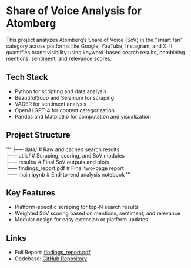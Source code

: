 # Share of Voice Analysis for Atomberg

This project analyzes Atomberg’s Share of Voice (SoV) in the "smart fan" category across platforms like Google, YouTube, Instagram, and X. It quantifies brand visibility using keyword-based search results, combining mentions, sentiment, and relevance scores.

## Tech Stack

- Python for scripting and data analysis
- BeautifulSoup and Selenium for scraping
- VADER for sentiment analysis
- OpenAI GPT-4 for content categorization
- Pandas and Matplotlib for computation and visualization

## Project Structure
'''
├── data/                    # Raw and cached search results\
├── utils/                   # Scraping, scoring, and SoV modules\
├── results/                 # Final SoV outputs and plots\
├── findings_report.pdf      # Final two-page report\
└── main.ipynb               # End-to-end analysis notebook
'''
## Key Features

- Platform-specific scraping for top-N search results
- Weighted SoV scoring based on mentions, sentiment, and relevance
- Modular design for easy extension or platform updates

## Links

- Full Report: [findings_report.pdf](https://github.com/Tejaswini170104/atomberg.pdf)
- Codebase: [GitHub Repository](https://github.com/Tejaswini170104/atomberg_asg)
